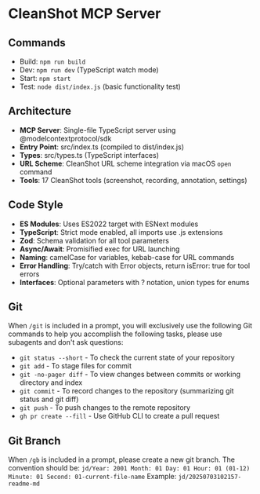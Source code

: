 # CleanShot MCP Server

## Commands

- Build: `npm run build`
- Dev: `npm run dev` (TypeScript watch mode)
- Start: `npm start`
- Test: `node dist/index.js` (basic functionality test)

## Architecture

- **MCP Server**: Single-file TypeScript server using @modelcontextprotocol/sdk
- **Entry Point**: src/index.ts (compiled to dist/index.js)
- **Types**: src/types.ts (TypeScript interfaces)
- **URL Scheme**: CleanShot URL scheme integration via macOS `open` command
- **Tools**: 17 CleanShot tools (screenshot, recording, annotation, settings)

## Code Style

- **ES Modules**: Uses ES2022 target with ESNext modules
- **TypeScript**: Strict mode enabled, all imports use .js extensions
- **Zod**: Schema validation for all tool parameters
- **Async/Await**: Promisified exec for URL launching
- **Naming**: camelCase for variables, kebab-case for URL commands
- **Error Handling**: Try/catch with Error objects, return isError: true for tool errors
- **Interfaces**: Optional parameters with ? notation, union types for enums

## Git

When `/git` is included in a prompt, you will exclusively use the following Git commands to help you accomplish the following tasks, please use subagents and don't ask questions:

- `git status --short` - To check the current state of your repository
- `git add` - To stage files for commit
- `git -no-pager diff` - To view changes between commits or working
directory and index
- `git commit` - To record changes to the repository (summarizing git status and git diff)
- `git push` - To push changes to the remote repository
- `gh pr create --fill` - Use GitHub CLI to create a pull request

## Git Branch

When `/gb` is included in a prompt, please create a new git branch. 
The convention should be: `jd/Year: 2001 Month: 01 Day: 01 Hour: 01 (01-12) Minute: 01 Second: 01-current-file-name`
Example: `jd/20250703102157-readme-md`
